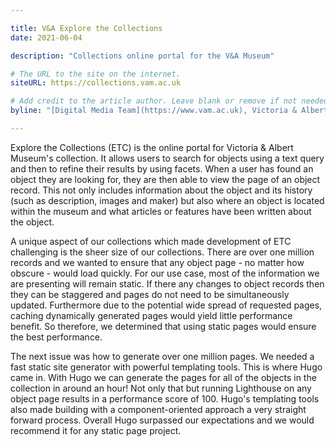 ```yaml
---

title: V&A Explore the Collections
date: 2021-06-04

description: "Collections online portal for the V&A Museum"

# The URL to the site on the internet.
siteURL: https://collections.vam.ac.uk 

# Add credit to the article author. Leave blank or remove if not needed/wanted.
byline: "[Digital Media Team](https://www.vam.ac.uk), Victoria & Albert Museum"

---
```


Explore the Collections (ETC) is the online portal for Victoria & Albert Museum's collection. It allows users to search for objects using a text query and then to refine their results by using facets. When a user has found an object they are looking for, they are then able to view the page of an object record. This not only includes information about the object and its history (such as description, images and maker) but also where an object is located within the museum and what articles or features have been written about the object.

A unique aspect of our collections which made development of ETC challenging is the sheer size of our collections. There are over one million records and we wanted to ensure that any object page - no matter how obscure - would load quickly. For our use case, most of the information we are presenting will remain static. If there any changes to object records then they can be staggered and pages do not need to be simultaneously updated. Furthermore due to the potential wide spread of requested pages, caching dynamically generated pages would yield little performance benefit. So therefore, we determined that using static pages would ensure the best performance.

The next issue was how to generate over one million pages. We needed a fast static site generator with powerful templating tools. This is where Hugo came in. With Hugo we can generate the pages for all of the objects in the collection in around an hour! Not only that but running Lighthouse on any object page results in a performance score of 100. Hugo's templating tools also made building with a component-oriented approach a very straight forward process. Overall Hugo surpassed our expectations and we would recommend it for any static page project.
